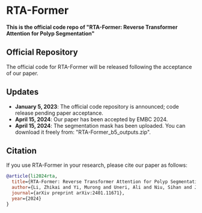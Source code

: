 # RTA-Former
**This is the official code repo of "RTA-Former: Reverse Transformer Attention for Polyp Segmentation"**

## Official Repository
The official code for RTA-Former will be released following the acceptance of our paper.

## Updates
- **January 5, 2023**: The official code repository is announced; code release pending paper acceptance.
- **April 15, 2024**: Our paper has been accepted by EMBC 2024.
- **April 15, 2024**: The segmentation mask has been uploaded. You can download it freely from: "RTA-Former_b5_outputs.zip".

## Citation
If you use RTA-Former in your research, please cite our paper as follows:

```bibtex
@article{li2024rta,
  title={RTA-Former: Reverse Transformer Attention for Polyp Segmentation},
  author={Li, Zhikai and Yi, Murong and Uneri, Ali and Niu, Sihan and Jones, Craig},
  journal={arXiv preprint arXiv:2401.11671},
  year={2024}
}
```
